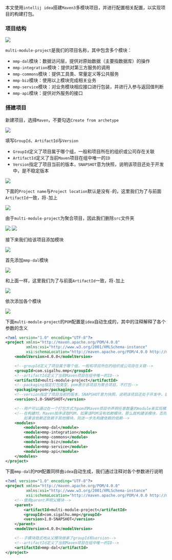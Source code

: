 本文使用`intellij idea`搭建`Maven3`多模块项目，并进行配置相关配置，以实现项目的构建打包。

### 项目结构

![](1.%20使用intellij%20idea搭建并配置Maven多模块项目/1.png)

`multi-module-project`是我们的项目名称，其中包含多个模块：

* `mmp-dal`模块：数据访问层，提供对原始数据（主要指数据库）的操作
* `mmp-integration`模块：提供对第三方服务的调用
* `mmp-commons`模块：提供工具类、常量定义等公共服务
* `mmp-biz`模块：使用以上模块完成相关业务
* `mmp-service`模块：对业务模块相应接口进行包装，并进行入参与返回值判断
* `mmp-api`模块：提供对外服务的接口

### 搭建项目

新建项目，选择`Maven`，不要勾选`Create from archetype`

![](1.%20使用intellij%20idea搭建并配置Maven多模块项目/2.png)

填写`GroupId`、`ArtifactId`与`Version`

* `GroupId`定义了项目属于哪个组，一般和项目所在的组织或公司存在关联
* `ArtifactId`定义了当前`Maven`项目在组中唯一的`ID`
* `Version`指定了项目当前的版本，`SNAPSHOT`意为快照，说明该项目还处于开发中，是不稳定版本

![](1.%20使用intellij%20idea搭建并配置Maven多模块项目/3.png)

下面的`Project name`与`Project location`默认是没有`-`的，这里我们为了与前面`ArtifactId`一致，将`-`加上

![](1.%20使用intellij%20idea搭建并配置Maven多模块项目/4.png)

由于`multi-module-project`为聚合项目，因此我们删除`src`文件夹

![](1.%20使用intellij%20idea搭建并配置Maven多模块项目/5.png) ![](1.%20使用intellij%20idea搭建并配置Maven多模块项目/6.png)

接下来我们给该项目添加模块

![](1.%20使用intellij%20idea搭建并配置Maven多模块项目/7.png)

首先添加`mmp-dal`模块

![](1.%20使用intellij%20idea搭建并配置Maven多模块项目/8.png)

和上面一样，这里我们为了与前面`ArtifactId`一致，将`-`加上

![](1.%20使用intellij%20idea搭建并配置Maven多模块项目/9.png)

依次添加各个模块

![](1.%20使用intellij%20idea搭建并配置Maven多模块项目/10.png)

下面`multi-module-project`的`POM`配置是`idea`自动生成的，其中的注释解释了各个参数的含义

```xml
<?xml version="1.0" encoding="UTF-8"?>
<project xmlns="http://maven.apache.org/POM/4.0.0"
         xmlns:xsi="http://www.w3.org/2001/XMLSchema-instance"
         xsi:schemaLocation="http://maven.apache.org/POM/4.0.0 http://maven.apache.org/xsd/maven-4.0.0.xsd">
    <modelVersion>4.0.0</modelVersion>

    <!--groupId定义了项目属于哪个组，一般和项目所在的组织或公司存在关联-->
    <groupId>com.sigalhu.mmp</groupId>
    <!--artifactId定义了当前Maven项目在组中唯一的ID-->
    <artifactId>multi-module-project</artifactId>
    <!--packaging指定打包类型，pom表示该项目为聚合项目，不打包-->
    <packaging>pom</packaging>
    <!--version指定了项目当前的版本，SNAPSHOT意为快照，说明该项目还处于开发中，是不稳定版本-->
    <version>1.0-SNAPSHOT</version>

    <!--用户可以通过在一个打包方式为pom的Maven项目中声明任意数量的module来实现模块的聚合-->
    <!--在构建时，Maven按序读取POM，如果该POM没有依赖模块，那么就构建该模块，否则就先构建其依赖模块，
        如果该依赖还依赖于其他模块，则进一步先构建依赖的依赖-->
    <modules>
        <module>mmp-dal</module>
        <module>mmp-integration</module>
        <module>mmp-commons</module>
        <module>mmp-biz</module>
        <module>mmp-service</module>
        <module>mmp-api</module>
    </modules>
</project>
```

下面`mmp-dal`的`POM`配置同样由`idea`自动生成，我们通过注释对各个参数进行说明

```xml
<?xml version="1.0" encoding="UTF-8"?>
<project xmlns="http://maven.apache.org/POM/4.0.0"
         xmlns:xsi="http://www.w3.org/2001/XMLSchema-instance"
         xsi:schemaLocation="http://maven.apache.org/POM/4.0.0 http://maven.apache.org/xsd/maven-4.0.0.xsd">
    <!--使用parent声明父模块-->
    <parent>
        <artifactId>multi-module-project</artifactId>
        <groupId>com.sigalhu.mmp</groupId>
        <version>1.0-SNAPSHOT</version>
    </parent>
    <modelVersion>4.0.0</modelVersion>

    <!--子模块隐式地从父模块继承了groupId和version-->
    <!--artifactId定义了当前Maven项目在组中唯一的ID-->
    <artifactId>mmp-dal</artifactId>
</project>
```

